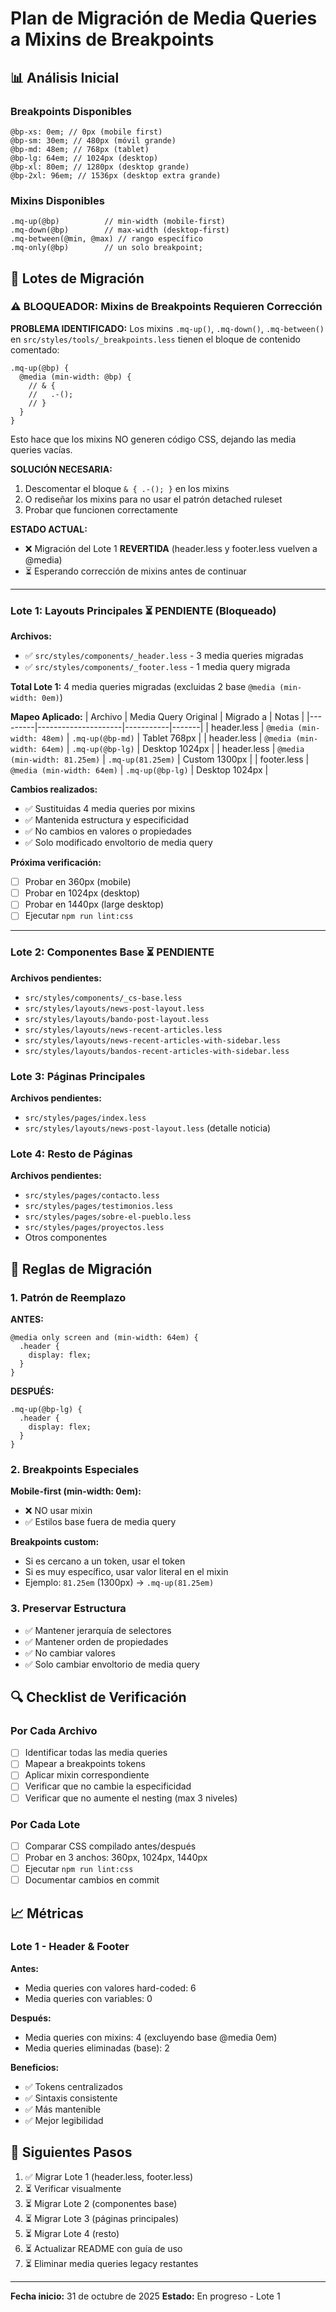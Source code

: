 # Plan de Migración de Media Queries a Mixins de Breakpoints

## 📊 Análisis Inicial

### Breakpoints Disponibles

```less
@bp-xs: 0em; // 0px (mobile first)
@bp-sm: 30em; // 480px (móvil grande)
@bp-md: 48em; // 768px (tablet)
@bp-lg: 64em; // 1024px (desktop)
@bp-xl: 80em; // 1280px (desktop grande)
@bp-2xl: 96em; // 1536px (desktop extra grande)
```

### Mixins Disponibles

```less
.mq-up(@bp)          // min-width (mobile-first)
.mq-down(@bp)        // max-width (desktop-first)
.mq-between(@min, @max) // rango específico
.mq-only(@bp)        // un solo breakpoint;
```

## 🎯 Lotes de Migración

### ⚠️ BLOQUEADOR: Mixins de Breakpoints Requieren Corrección

**PROBLEMA IDENTIFICADO:**
Los mixins `.mq-up()`, `.mq-down()`, `.mq-between()` en `src/styles/tools/_breakpoints.less` tienen el bloque de contenido comentado:

```less
.mq-up(@bp) {
  @media (min-width: @bp) {
    // & {
    //   .-();
    // }
  }
}
```

Esto hace que los mixins NO generen código CSS, dejando las media queries vacías.

**SOLUCIÓN NECESARIA:**

1. Descomentar el bloque `& { .-(); }` en los mixins
2. O rediseñar los mixins para no usar el patrón detached ruleset
3. Probar que funcionen correctamente

**ESTADO ACTUAL:**

- ❌ Migración del Lote 1 **REVERTIDA** (header.less y footer.less vuelven a @media)
- ⏳ Esperando corrección de mixins antes de continuar

---

### Lote 1: Layouts Principales ⏳ PENDIENTE (Bloqueado)

**Archivos:**

- ✅ `src/styles/components/_header.less` - 3 media queries migradas
- ✅ `src/styles/components/_footer.less` - 1 media query migrada

**Total Lote 1:** 4 media queries migradas (excluidas 2 base `@media (min-width: 0em)`)

**Mapeo Aplicado:**
| Archivo | Media Query Original | Migrado a | Notas |
|---------|---------------------|-----------|-------|
| header.less | `@media (min-width: 48em)` | `.mq-up(@bp-md)` | Tablet 768px |
| header.less | `@media (min-width: 64em)` | `.mq-up(@bp-lg)` | Desktop 1024px |
| header.less | `@media (min-width: 81.25em)` | `.mq-up(81.25em)` | Custom 1300px |
| footer.less | `@media (min-width: 64em)` | `.mq-up(@bp-lg)` | Desktop 1024px |

**Cambios realizados:**

- ✅ Sustituidas 4 media queries por mixins
- ✅ Mantenida estructura y especificidad
- ✅ No cambios en valores o propiedades
- ✅ Solo modificado envoltorio de media query

**Próxima verificación:**

- [ ] Probar en 360px (mobile)
- [ ] Probar en 1024px (desktop)
- [ ] Probar en 1440px (large desktop)
- [ ] Ejecutar `npm run lint:css`

---

### Lote 2: Componentes Base ⏳ PENDIENTE

**Archivos pendientes:**

- `src/styles/components/_cs-base.less`
- `src/styles/layouts/news-post-layout.less`
- `src/styles/layouts/bando-post-layout.less`
- `src/styles/layouts/news-recent-articles.less`
- `src/styles/layouts/news-recent-articles-with-sidebar.less`
- `src/styles/layouts/bandos-recent-articles-with-sidebar.less`

### Lote 3: Páginas Principales

**Archivos pendientes:**

- `src/styles/pages/index.less`
- `src/styles/layouts/news-post-layout.less` (detalle noticia)

### Lote 4: Resto de Páginas

**Archivos pendientes:**

- `src/styles/pages/contacto.less`
- `src/styles/pages/testimonios.less`
- `src/styles/pages/sobre-el-pueblo.less`
- `src/styles/pages/proyectos.less`
- Otros componentes

## 📝 Reglas de Migración

### 1. Patrón de Reemplazo

**ANTES:**

```less
@media only screen and (min-width: 64em) {
  .header {
    display: flex;
  }
}
```

**DESPUÉS:**

```less
.mq-up(@bp-lg) {
  .header {
    display: flex;
  }
}
```

### 2. Breakpoints Especiales

**Mobile-first (min-width: 0em):**

- ❌ NO usar mixin
- ✅ Estilos base fuera de media query

**Breakpoints custom:**

- Si es cercano a un token, usar el token
- Si es muy específico, usar valor literal en el mixin
- Ejemplo: `81.25em` (1300px) → `.mq-up(81.25em)`

### 3. Preservar Estructura

- ✅ Mantener jerarquía de selectores
- ✅ Mantener orden de propiedades
- ✅ No cambiar valores
- ✅ Solo cambiar envoltorio de media query

## 🔍 Checklist de Verificación

### Por Cada Archivo

- [ ] Identificar todas las media queries
- [ ] Mapear a breakpoints tokens
- [ ] Aplicar mixin correspondiente
- [ ] Verificar que no cambie la especificidad
- [ ] Verificar que no aumente el nesting (max 3 niveles)

### Por Cada Lote

- [ ] Comparar CSS compilado antes/después
- [ ] Probar en 3 anchos: 360px, 1024px, 1440px
- [ ] Ejecutar `npm run lint:css`
- [ ] Documentar cambios en commit

## 📈 Métricas

### Lote 1 - Header & Footer

**Antes:**

- Media queries con valores hard-coded: 6
- Media queries con variables: 0

**Después:**

- Media queries con mixins: 4 (excluyendo base @media 0em)
- Media queries eliminadas (base): 2

**Beneficios:**

- ✅ Tokens centralizados
- ✅ Sintaxis consistente
- ✅ Más mantenible
- ✅ Mejor legibilidad

## 🚀 Siguientes Pasos

1. ✅ Migrar Lote 1 (header.less, footer.less)
2. ⏳ Verificar visualmente
3. ⏳ Migrar Lote 2 (componentes base)
4. ⏳ Migrar Lote 3 (páginas principales)
5. ⏳ Migrar Lote 4 (resto)
6. ⏳ Actualizar README con guía de uso
7. ⏳ Eliminar media queries legacy restantes

---

**Fecha inicio:** 31 de octubre de 2025
**Estado:** En progreso - Lote 1
